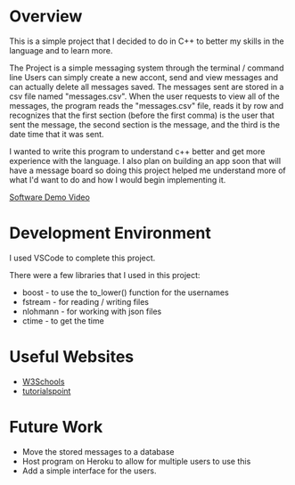 # Overview

This is a simple project that I decided to do in C++ to better my skills in the language and 
to learn more.

The Project is a simple messaging system through the terminal / command line
Users can simply create a new accont, send and view messages and can actually delete all messages saved. The messages sent are stored in a csv file named "messages.csv". When the user requests to view all of the messages, the program reads the "messages.csv" file, reads it by row and recognizes that the first section (before the first comma) is the user that sent the message, the second section is the message, and the third is the date time that it was sent.

I wanted to write this program to understand c++ better and get more experience with the language. I also plan on building an app soon that will have a message board so doing this project helped me understand more of what I'd want to do and how I would begin implementing it. 


[Software Demo Video](https://youtu.be/uoXhPEvmcYA)

# Development Environment

I used VSCode to complete this project.

There were a few libraries that I used in this project:
* boost - to use the to_lower() function for the usernames
* fstream - for reading / writing files
* nlohmann - for working with json files
* ctime - to get the time

# Useful Websites

* [W3Schools](https://www.w3schools.com/CPP/default.asp)
* [tutorialspoint](https://www.tutorialspoint.com/cplusplus/index.htm)

# Future Work

* Move the stored messages to a database
* Host program on Heroku to allow for multiple users to use this
* Add a simple interface for the users. 